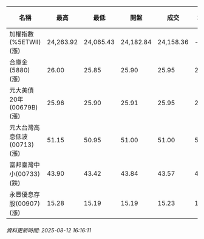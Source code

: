 | 名稱 | 最高 | 最低 | 開盤 | 成交 | 均價 | 成交金額(億) | 昨收 | 漲跌幅 | 漲跌 | 總量 | 昨量 | 振幅 |
| -------- | -------- | -------- | -------- |-------- | -------- | -------- |-------- |-------- |-------- | -------- | -------- |-------- |
|加權指數(%5ETWII) (漲)|24,263.92|24,065.43|24,182.84|24,158.36|-|4,208.76|24,135.50|0.09%|22.86|7,404,064|0|0.82%|
|合庫金(5880) (漲)|26.00|25.85|25.90|25.95|25.91|4.78|25.90|0.19%|0.05|18,455|12,848|0.58%|
|元大美債20年(00679B) (漲)|25.96|25.90|25.91|25.95|25.93|4.66|25.92|0.12%|0.03|17,954|26,614|0.23%|
|元大台灣高息低波(00713) (漲)|51.15|50.95|51.00|51.00|51.06|4.59|50.95|0.10%|0.05|8,984|10,790|0.39%|
|富邦臺灣中小(00733) (跌)|43.90|43.42|43.84|43.57|43.65|0.320|43.70|0.30%|0.13|733|1,397|1.10%|
|永豐優息存股(00907) (漲)|15.28|15.19|15.19|15.23|15.25|0.108|15.20|0.20%|0.03|711|890|0.59%|
###### 資料更新時間: 2025-08-12 16:16:11
